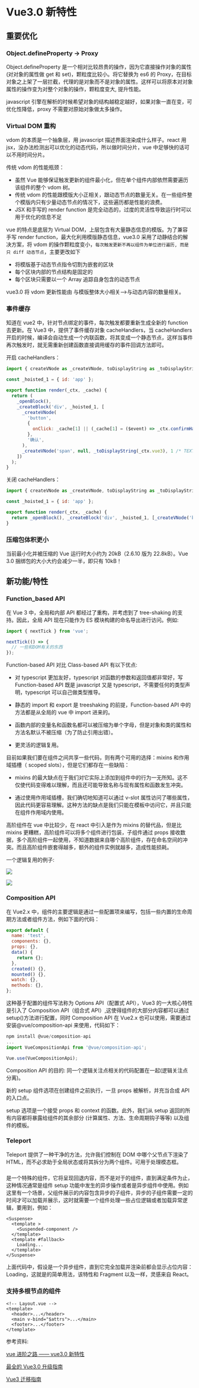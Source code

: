 # Vue3.0 新特性

## 重要优化

### Object.defineProperty -> Proxy

Object.defineProperty 是一个相对比较昂贵的操作，因为它直接操作对象的属性(对对象的属性做 get 和 set)，颗粒度比较小。将它替换为 es6 的 Proxy，在目标对象之上架了一层拦截，代理的是对象而不是对象的属性。这样可以将原本对对象属性的操作变为对整个对象的操作，颗粒度变大, 提升性能。

javascript 引擎在解析的时候希望对象的结构越稳定越好，如果对象一直在变，可优化性降低，proxy 不需要对原始对象做太多操作。

### Virtual DOM 重构

vdom 的本质是一个抽象层，用 javascript 描述界面渲染成什么样子。react 用 jsx，没办法检测出可以优化的动态代码，所以做时间分片，vue 中足够快的话可以不用时间分片。

传统 vdom 的性能瓶颈：

- 虽然 Vue 能够保证触发更新的组件最小化，但在单个组件内部依然需要遍历该组件的整个 vdom 树。
- 传统 vdom 的性能跟模版大小正相关，跟动态节点的数量无关。在一些组件整个模版内只有少量动态节点的情况下，这些遍历都是性能的浪费。
- JSX 和手写的 render function 是完全动态的，过度的灵活性导致运行时可以用于优化的信息不足

vue 的特点是底层为 Virtual DOM，上层包含有大量静态信息的模版。为了兼容手写 render function，最大化利用模版静态信息，vue3.0 采用了动静结合的解决方案，将 vdom 的操作颗粒度变小，`每次触发更新不再以组件为单位进行遍历, 而是只 diff 动态节点`，主要更改如下

- 将模版基于动态节点指令切割为嵌套的区块
- 每个区块内部的节点结构是固定的
- 每个区块只需要以一个 Array 追踪自身包含的动态节点

vue3.0 将 vdom 更新性能由 与模版整体大小相关-->与动态内容的数量相关。

### 事件缓存

知道在 vue2 中，针对节点绑定的事件，每次触发都要重新生成全新的 function 去更新。在 Vue3 中，提供了事件缓存对象 cacheHandlers，当 cacheHandlers 开启的时候，编译会自动生成一个内联函数，将其变成一个静态节点，这样当事件再次触发时，就无需重新创建函数直接调用缓存的事件回调方法即可。

开启 cacheHandlers：

```javascript
import { createVNode as _createVNode, toDisplayString as _toDisplayString, openBlock as _openBlock, createBlock as _createBlock } from 'vue';

const _hoisted_1 = { id: 'app' };

export function render(_ctx, _cache) {
  return (
    _openBlock(),
    _createBlock('div', _hoisted_1, [
      _createVNode(
        'button',
        {
          onClick: _cache[1] || (_cache[1] = ($event) => _ctx.confirmHandler($event)),
        },
        '确认',
      ),
      _createVNode('span', null, _toDisplayString(_ctx.vue3), 1 /* TEXT */),
    ])
  );
}
```

关闭 cacheHandlers：

```javascript
import { createVNode as _createVNode, toDisplayString as _toDisplayString, openBlock as _openBlock, createBlock as _createBlock } from 'vue';

const _hoisted_1 = { id: 'app' };

export function render(_ctx, _cache) {
  return _openBlock(), _createBlock('div', _hoisted_1, [_createVNode('button', { onClick: _ctx.confirmHandler }, '确认', 8 /* PROPS */, ['onClick']), _createVNode('span', null, _toDisplayString(_ctx.vue3), 1 /* TEXT */)]);
}
```

### 压缩包体积更小

当前最小化并被压缩的 Vue 运行时大小约为 20kB（2.6.10 版为 22.8kB）。Vue 3.0 捆绑包的大小大约会减少一半，即只有 10kB！

## 新功能/特性

### Function_based API

在 Vue 3 中，全局和内部 API 都经过了重构，并考虑到了 tree-shaking 的支持。因此，全局 API 现在只能作为 ES 模块构建的命名导出进行访问。例如:

```javascript
import { nextTick } from 'vue';

nextTick(() => {
  // 一些和DOM有关的东西
});
```

Function-based API 对比 Class-based API 有以下优点:

- 对 typescript 更加友好，typescript 对函数的参数和返回值都非常好，写 Function-based API 既是 javascript 又是 typescript，不需要任何的类型声明，typescript 可以自己做类型推导。

- 静态的 import 和 export 是 treeshaking 的前提，Function-based API 中的方法都是从全局的 vue 中 import 进来的。

- 函数内部的变量名和函数名都可以被压缩为单个字母，但是对象和类的属性和方法名默认不被压缩（为了防止引用出错）。

- 更灵活的逻辑复用。

目前如果我们要在组件之间共享一些代码，则有两个可用的选择：mixins 和作用域插槽（ scoped slots），但是它们都存在一些缺陷：

- mixins 的最大缺点在于我们对它实际上添加到组件中的行为一无所知。这不仅使代码变得难以理解，而且还可能导致名称与现有属性和函数发生冲突。

- 通过使用作用域插槽，我们确切地知道可以通过 v-slot 属性访问了哪些属性，因此代码更容易理解。这种方法的缺点是我们只能在模板中访问它，并且只能在组件作用域内使用。

高阶组件在 vue 中比较少，在 react 中引入是作为 mixins 的替代品，但是比 mixins 更糟糕，高阶组件可以将多个组件进行包装，子组件通过 props 接收数据，多个高阶组件一起使用，不知道数据来自哪个高阶组件，存在命名空间的冲突。而且高阶组件嵌套得越多，额外的组件实例就越多，造成性能损耗。

一个逻辑复用的例子:

![](https://pic3.zhimg.com/80/v2-226c4386879bd81a8f586c61c94ee012_1440w.jpg)

![](https://pic2.zhimg.com/80/v2-e5e8db999c583473e1ae8d0da62e03bd_1440w.jpg)

### Composition API

在 Vue2.x 中，组件的主要逻辑是通过一些配置项来编写，包括一些内置的生命周期方法或者组件方法，例如下面的代码：

```javascript
export default {
  name: 'test',
  components: {},
  props: {},
  data() {
    return {};
  },
  created() {},
  mounted() {},
  watch: {},
  methods: {},
};
```

这种基于配置的组件写法称为 Options API（配置式 API），Vue3 的一大核心特性是引入了 Composition API（组合式 API）,这使得组件的大部分内容都可以通过 setup()方法进行配置，同时 Composition API 在 Vue2.x 也可以使用，需要通过安装@vue/composition-api 来使用，代码如下：

```javascript
npm install @vue/composition-api
...
import VueCompositionApi from '@vue/composition-api';

Vue.use(VueCompositionApi);
```

Composition API 的目的: 同一个逻辑关注点相关的代码配置在一起(逻辑关注点分离)。

新的 setup 组件选项在创建组件之前执行，一旦 props 被解析，并充当合成 API 的入口点。

setup 选项是一个接受 props 和 context 的函数。此外，我们从 setup 返回的所有内容都将暴露给组件的其余部分 (计算属性、方法、生命周期钩子等等) 以及组件的模板。

### Teleport

Teleport 提供了一种干净的方法，允许我们控制在 DOM 中哪个父节点下渲染了 HTML，而不必求助于全局状态或将其拆分为两个组件。可用于处理模态框。

### <Suspense>

<Suspense>是一个特殊的组件，它将呈现回退内容，而不是对于的组件，直到满足条件为止，这种情况通常是组件 setup 功能中发生的异步操作或者是异步组件中使用。例如这里有一个场景，父组件展示的内容包含异步的子组件，异步的子组件需要一定的时间才可以加载并展示，这时就需要一个组件处理一些占位逻辑或者加载异常逻辑，要用到<Suspense>，例如：

```code
<Suspense>
  <template >
    <Suspended-component />
  </template>
  <template #fallback>
    Loading...
  </template>
</Suspense>
```

上面代码中，假设<Suspended-component>是一个异步组件，直到它完全加载并渲染前都会显示占位内容：Loading，这就是<Suspense>的简单用法，该特性和 Fragment 以及<teleport>一样，灵感来自 React。

### 支持多根节点的组件

```code
<!-- Layout.vue -->
<template>
  <header>...</header>
  <main v-bind="$attrs">...</main>
  <footer>...</footer>
</template>
```

参考资料:

[vue 进阶之路 —— vue3.0 新特性](https://zhuanlan.zhihu.com/p/92143274)

[最全的 Vue3.0 升级指南](https://zhuanlan.zhihu.com/p/191216161)

[Vue3 迁移指南](https://v3.cn.vuejs.org/guide/migration/introduction.html#%E6%A6%82%E8%A7%88)
